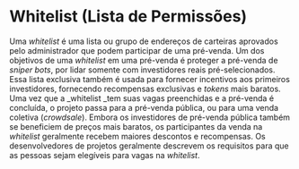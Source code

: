 # Whitelist (Lista de Permissões)

Uma _whitelist_ é uma lista ou grupo de endereços de carteiras aprovados pelo administrador que podem participar de uma pré-venda. Um dos objetivos de uma _whitelist_ em uma pré-venda é proteger a pré-venda de _sniper bots_, por lidar somente com investidores reais pré-selecionados. Essa lista exclusiva também é usada para fornecer incentivos aos primeiros investidores, fornecendo recompensas exclusivas e _tokens_ mais baratos. Uma vez que a _whitelist _tem suas vagas preenchidas e a pré-venda é concluída, o projeto passa para a pré-venda pública, ou para uma venda coletiva (_crowdsale_). Embora os investidores de pré-venda pública também se beneficiem de preços mais baratos, os participantes da venda na _whitelist_ geralmente recebem maiores descontos e recompensas. Os desenvolvedores de projetos geralmente descrevem os requisitos para que as pessoas sejam elegíveis para vagas na _whitelist_.